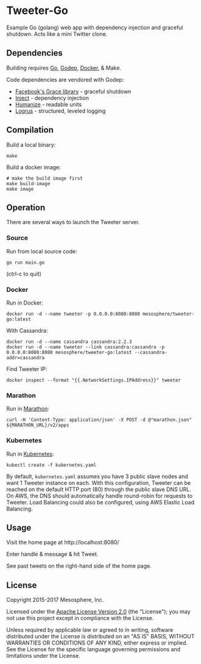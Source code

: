 # Tweeter-Go

Example Go (golang) web app with dependency injection and graceful shutdown. Acts like a mini Twitter clone.


## Dependencies

Building requires [Go](https://golang.org/doc/install), [Godep](https://github.com/tools/godep), [Docker](https://docs.docker.com/installation/), &amp; Make.

Code dependencies are vendored with Godep:

- [Facebook's Grace library](http://github.com/facebookgo/grace) - graceful shutdown
- [Inject](http://github.com/karlkfi/inject) - dependency injection
- [Humanize](http://github.com/dustin/go-humanize) - readable units
- [Logrus](http://github.com/Sirupsen/logrus) - structured, leveled logging


## Compilation

Build a local binary:

```
make
```

Build a docker image:

```
# make the build image first
make build-image
make image
```


## Operation

There are several ways to launch the Tweeter server.

### Source

Run from local source code:

```
go run main.go
```

(ctrl-c to quit)

### Docker

Run in Docker:

```
docker run -d --name tweeter -p 0.0.0.0:8080:8080 mesosphere/tweeter-go:latest
```

With Cassandra:

```
docker run -d --name cassandra cassandra:2.2.3
docker run -d --name tweeter --link cassandra:cassandra -p 0.0.0.0:8080:8080 mesosphere/tweeter-go:latest --cassandra-addr=cassandra
```

Find Tweeter IP:

```
docker inspect --format "{{.NetworkSettings.IPAddress}}" tweeter
```

### Marathon

Run in [Marathon](https://mesosphere.github.io/marathon/):

```
curl -H 'Content-Type: application/json' -X POST -d @"marathon.json" ${MARATHON_URL}/v2/apps
```

### Kubernetes

Run in [Kubernetes](http://kubernetes.io/):

```
kubectl create -f kubernetes.yaml
```

By default, `kubernetes.yaml` assumes you have 3 public slave nodes and want 1 Tweeter instance on each. With this configuration, Tweeter can be reached on the default HTTP port (80) through the public slave DNS URL. On AWS, the DNS should automatically handle round-robin for requests to Tweeter. Load Balancing could also be configured, using AWS Elastic Load Balancing.


## Usage

Visit the home page at http://localhost:8080/

Enter handle &amp; message &amp; hit Tweet.

See past tweets on the right-hand side of the home page.


## License

   Copyright 2015-2017 Mesosphere, Inc.

   Licensed under the [Apache License Version 2.0](LICENSE) (the "License");
   you may not use this project except in compliance with the License.

   Unless required by applicable law or agreed to in writing, software
   distributed under the License is distributed on an "AS IS" BASIS,
   WITHOUT WARRANTIES OR CONDITIONS OF ANY KIND, either express or implied.
   See the License for the specific language governing permissions and
   limitations under the License.
